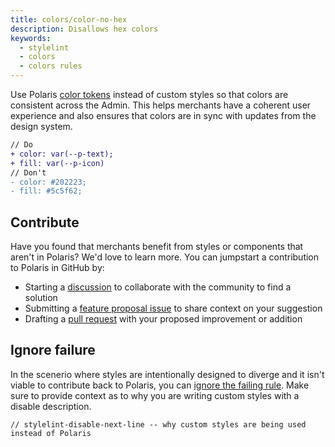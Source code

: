 ```yaml
---
title: colors/color-no-hex
description: Disallows hex colors
keywords:
  - stylelint
  - colors
  - colors rules
---
```


Use Polaris [color tokens](/tokens/colors) instead of custom styles so that colors are consistent across the Admin. This helps merchants have a coherent user experience and also ensures that colors are in sync with updates from the design system.

```diff
// Do
+ color: var(--p-text);
+ fill: var(--p-icon)
// Don't
- color: #202223;
- fill: #5c5f62;
```

## Contribute

Have you found that merchants benefit from styles or components that aren't in Polaris? We'd love to learn more. You can jumpstart a contribution to Polaris in GitHub by:

- Starting a [discussion](https://github.com/Shopify/polaris/discussions/6750) to collaborate with the community to find a solution
- Submitting a [feature proposal issue](https://github.com/Shopify/polaris/issues/new?assignees=&labels=Feature+request&template=FEATURE_REQUEST.md) to share context on your suggestion
- Drafting a [pull request](https://github.com/Shopify/polaris/pulls) with your proposed improvement or addition

## Ignore failure

In the scenerio where styles are intentionally designed to diverge and it isn't viable to contribute back to Polaris, you can [ignore the failing rule](https://stylelint.io/user-guide/ignore-code/#within-files). Make sure to provide context as to why you are writing custom styles with a disable description.

```
// stylelint-disable-next-line -- why custom styles are being used instead of Polaris
```
